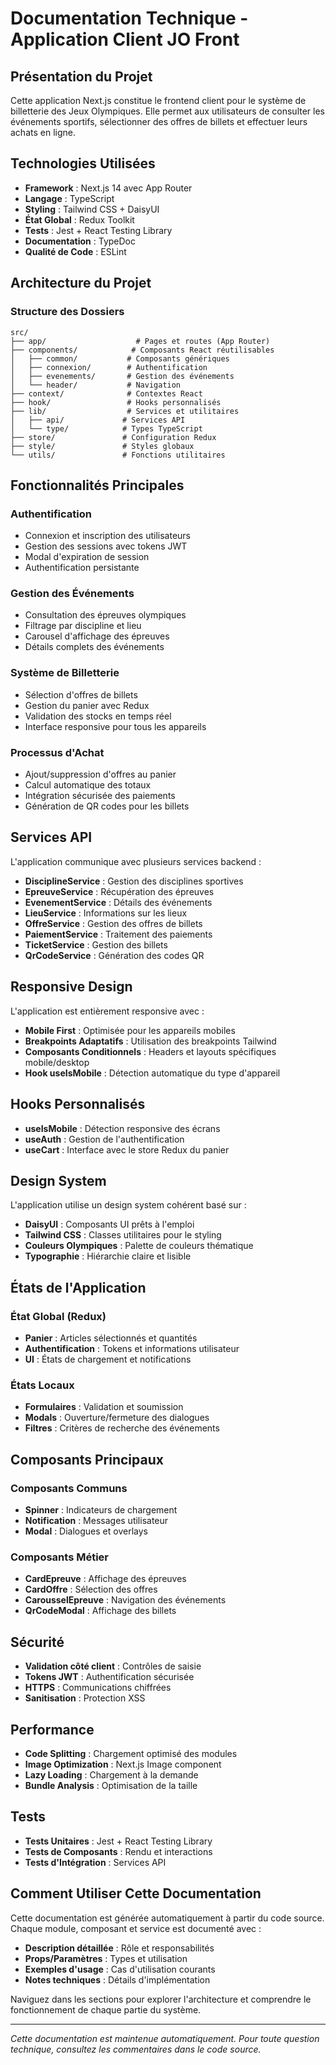 # Documentation Technique - Application Client JO Front

## Présentation du Projet

Cette application Next.js constitue le frontend client pour le système de billetterie des Jeux Olympiques. Elle permet aux utilisateurs de consulter les événements sportifs, sélectionner des offres de billets et effectuer leurs achats en ligne.

## Technologies Utilisées

- **Framework** : Next.js 14 avec App Router
- **Langage** : TypeScript
- **Styling** : Tailwind CSS + DaisyUI
- **État Global** : Redux Toolkit
- **Tests** : Jest + React Testing Library
- **Documentation** : TypeDoc
- **Qualité de Code** : ESLint

## Architecture du Projet

### Structure des Dossiers

```
src/
├── app/                    # Pages et routes (App Router)
├── components/            # Composants React réutilisables
│   ├── common/           # Composants génériques
│   ├── connexion/        # Authentification
│   ├── evenements/       # Gestion des événements
│   └── header/           # Navigation
├── context/              # Contextes React
├── hook/                 # Hooks personnalisés
├── lib/                  # Services et utilitaires
│   ├── api/             # Services API
│   └── type/            # Types TypeScript
├── store/               # Configuration Redux
├── style/               # Styles globaux
└── utils/               # Fonctions utilitaires
```

## Fonctionnalités Principales

### Authentification
- Connexion et inscription des utilisateurs
- Gestion des sessions avec tokens JWT
- Modal d'expiration de session
- Authentification persistante

### Gestion des Événements
- Consultation des épreuves olympiques
- Filtrage par discipline et lieu
- Carousel d'affichage des épreuves
- Détails complets des événements

### Système de Billetterie
- Sélection d'offres de billets
- Gestion du panier avec Redux
- Validation des stocks en temps réel
- Interface responsive pour tous les appareils

### Processus d'Achat
- Ajout/suppression d'offres au panier
- Calcul automatique des totaux
- Intégration sécurisée des paiements
- Génération de QR codes pour les billets

## Services API

L'application communique avec plusieurs services backend :

- **DisciplineService** : Gestion des disciplines sportives
- **EpreuveService** : Récupération des épreuves
- **EvenementService** : Détails des événements
- **LieuService** : Informations sur les lieux
- **OffreService** : Gestion des offres de billets
- **PaiementService** : Traitement des paiements
- **TicketService** : Gestion des billets
- **QrCodeService** : Génération des codes QR

## Responsive Design

L'application est entièrement responsive avec :

- **Mobile First** : Optimisée pour les appareils mobiles
- **Breakpoints Adaptatifs** : Utilisation des breakpoints Tailwind
- **Composants Conditionnels** : Headers et layouts spécifiques mobile/desktop
- **Hook useIsMobile** : Détection automatique du type d'appareil

## Hooks Personnalisés

- **useIsMobile** : Détection responsive des écrans
- **useAuth** : Gestion de l'authentification
- **useCart** : Interface avec le store Redux du panier

## Design System

L'application utilise un design system cohérent basé sur :

- **DaisyUI** : Composants UI prêts à l'emploi
- **Tailwind CSS** : Classes utilitaires pour le styling
- **Couleurs Olympiques** : Palette de couleurs thématique
- **Typographie** : Hiérarchie claire et lisible

## États de l'Application

### État Global (Redux)
- **Panier** : Articles sélectionnés et quantités
- **Authentification** : Tokens et informations utilisateur
- **UI** : États de chargement et notifications

### États Locaux
- **Formulaires** : Validation et soumission
- **Modals** : Ouverture/fermeture des dialogues
- **Filtres** : Critères de recherche des événements

## Composants Principaux

### Composants Communs
- **Spinner** : Indicateurs de chargement
- **Notification** : Messages utilisateur
- **Modal** : Dialogues et overlays

### Composants Métier
- **CardEpreuve** : Affichage des épreuves
- **CardOffre** : Sélection des offres
- **CarousselEpreuve** : Navigation des événements
- **QrCodeModal** : Affichage des billets

## Sécurité

- **Validation côté client** : Contrôles de saisie
- **Tokens JWT** : Authentification sécurisée  
- **HTTPS** : Communications chiffrées
- **Sanitisation** : Protection XSS

## Performance

- **Code Splitting** : Chargement optimisé des modules
- **Image Optimization** : Next.js Image component
- **Lazy Loading** : Chargement à la demande
- **Bundle Analysis** : Optimisation de la taille

## Tests

- **Tests Unitaires** : Jest + React Testing Library
- **Tests de Composants** : Rendu et interactions
- **Tests d'Intégration** : Services API

## Comment Utiliser Cette Documentation

Cette documentation est générée automatiquement à partir du code source. Chaque module, composant et service est documenté avec :

- **Description détaillée** : Rôle et responsabilités
- **Props/Paramètres** : Types et utilisation
- **Exemples d'usage** : Cas d'utilisation courants  
- **Notes techniques** : Détails d'implémentation

Naviguez dans les sections pour explorer l'architecture et comprendre le fonctionnement de chaque partie du système.

---

*Cette documentation est maintenue automatiquement. Pour toute question technique, consultez les commentaires dans le code source.*
